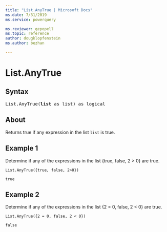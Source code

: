 ```yaml
---
title: "List.AnyTrue | Microsoft Docs"
ms.date: 7/31/2019
ms.service: powerquery

ms.reviewer: gepopell
ms.topic: reference
author: dougklopfenstein
ms.author: bezhan

---
```

# List.AnyTrue

## Syntax

<pre>
List.AnyTrue(<b>list</b> as list) as logical
</pre>
  
## About  
Returns true if any expression in the list `list` is true.

## Example 1
Determine if any of the expressions in the list {true, false, 2 > 0} are true.

```powerquery-m
List.AnyTrue({true, false, 2>0})
```

`true`

## Example 2
Determine if any of the expressions in the list {2 = 0, false, 2 < 0} are true.

```powerquery-m
List.AnyTrue({2 = 0, false, 2 < 0})
```

`false`
